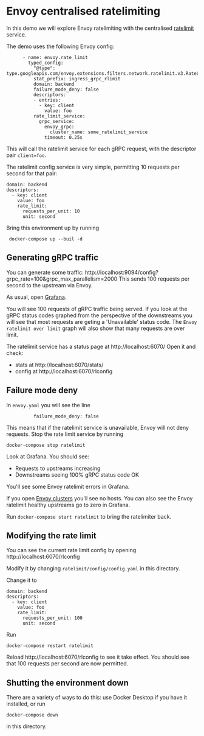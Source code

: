 # Envoy centralised ratelimiting

In this demo we will explore Envoy ratelimiting with the centralised [ratelimit](https://github.com/envoyproxy/ratelimit) service.

The demo uses the following Envoy config:

```
      - name: envoy.rate_limit
        typed_config: 
          "@type": type.googleapis.com/envoy.extensions.filters.network.ratelimit.v3.RateLimit
          stat_prefix: ingress_grpc_rlimit
          domain: backend
          failure_mode_deny: false
          descriptors:
          - entries:
            - key: client
              value: foo
          rate_limit_service:
            grpc_service:
              envoy_grpc:
                cluster_name: some_ratelimit_service
              timeout: 0.25s 
```

This will call the ratelimit service for each gRPC request, with the descriptor pair `client=foo`.

The ratelimit config service is very simple, permitting 10 requests per second for that pair:

```
domain: backend
descriptors:
  - key: client
    value: foo
    rate_limit:
      requests_per_unit: 10
      unit: second
```

Bring this environment up by running 

```
 docker-compose up --buil -d
```

## Generating gRPC traffic

You can generate some traffic: http://localhost:9094/config?grpc_rate=100&grpc_max_parallelism=2000
This sends 100 requests per second to the upstream via Envoy.

As usual, open [Grafana](http://localhost:3000/d/workshop/load-management-workshop?orgId=1&refresh=5s).

You will see 100 requests of gRPC traffic being served. If you look at the gRPC status codes graphed from the perspective of the downstreams you will see 
that most requests are geting a 'Unavailable' status code.
The `Envoy ratelimit over limit` graph will also show that many requests are over limit.

The ratelimit service has a status page at http://localhost:6070/
Open it and check:
 * stats at http://localhost:6070/stats/
 * config at http://localhost:6070/rlconfig


## Failure mode deny

In `envoy.yaml` you will see the line

```
          failure_mode_deny: false
```

This means that if the ratelimit service is unavailable, Envoy will not deny requests.
Stop the rate limit service by running

```
docker-compose stop ratelimit
```

Look at Grafana. You should see:
 * Requests to upstreams increasing
 * Downstreams seeing 100% gRPC status code OK

You'll see some Envoy ratelimit errors in Grafana. 

If you open [Envoy clusters](http://localhost:9901/clusters) you'll see no hosts.
You can also see the Envoy ratelimit healthy upstreams go to zero in Grafana.

Run `docker-compose start ratelimit` to bring the ratelimiter back.

## Modifying the rate limit

You can see the current rate limit config by opening http://localhost:6070/rlconfig

Modify it by changing `ratelimit/config/config.yaml` in this directory.

Change it to 

```
domain: backend
descriptors:
  - key: client
    value: foo
    rate_limit:
      requests_per_unit: 100
      unit: second
```

Run

 ```
docker-compose restart ratelimit
```

Reload http://localhost:6070/rlconfig to see it take effect.
You should see that 100 requests per second are now permitted.

## Shutting the environment down

There are a variety of ways to do this: use Docker Desktop if you have it installed, or run 
```
docker-compose down
```
in this directory.
